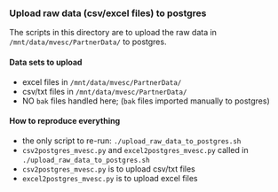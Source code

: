 ### Upload raw data (csv/excel files) to postgres

The scripts in this directory are to upload the raw data in `/mnt/data/mvesc/PartnerData/` to postgres.

#### Data sets to upload
- excel files in `/mnt/data/mvesc/PartnerData/`
- csv/txt files in `/mnt/data/mvesc/PartnerData/`
- NO `bak` files handled here; (`bak` files imported manually to postgres)

#### How to reproduce everything
- the only script to re-run: `./upload_raw_data_to_postgres.sh`
- `csv2postgres_mvesc.py` and `excel2postgres_mvesc.py` called in `./upload_raw_data_to_postgres.sh`
- `csv2postgres_mvesc.py` is to upload csv/txt files
- `excel2postgres_mvesc.py` is to upload excel files
